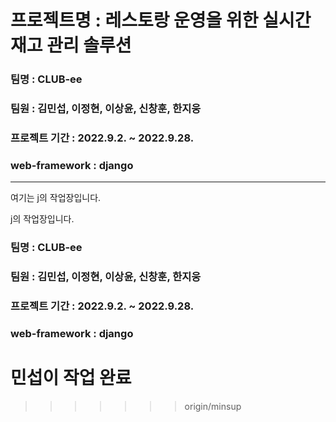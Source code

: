 # 프로젝트명 : 레스토랑 운영을 위한 실시간 재고 관리 솔루션
### 팀명 : CLUB-ee
### 팀원 : 김민섭, 이정현, 이상윤, 신창훈, 한지웅
### 프로젝트 기간 : 2022.9.2. ~ 2022.9.28.
### web-framework : django
---
여기는 j의 작업장입니다.

j의 작업장입니다.

### 팀명 : CLUB-ee

### 팀원 : 김민섭, 이정현, 이상윤, 신창훈, 한지웅

### 프로젝트 기간 : 2022.9.2. ~ 2022.9.28.

### web-framework : django

###

# 민섭이 작업 완료
>>>>>>> origin/minsup
